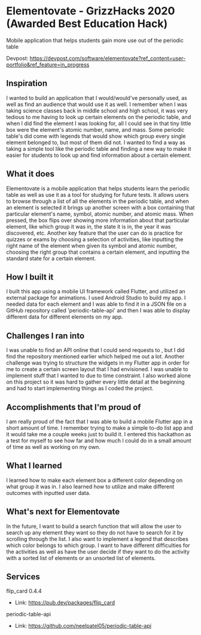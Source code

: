 # Elementovate - GrizzHacks 2020 (Awarded Best Education Hack)

Mobile application that helps students gain more use out of the periodic table

Devpost: https://devpost.com/software/elementovate?ref_content=user-portfolio&ref_feature=in_progress

## Inspiration
I wanted to build an application that I would/would've personally used, as well as find an audience that would use it as well. I remember when I was taking science classes back in middle school and high school, it was very tedious to me having to look up certain elements on the periodic table, and when I did find the element I was looking for, all I could see in that tiny little box were the element's atomic number, name, and mass. Some periodic table's did come with legends that would show which group every single element belonged to, but most of them did not. I wanted to find a way as taking a simple tool like the periodic table and finding a new way to make it easier for students to look up and find information about a certain element. 
## What it does
Elementovate is a mobile application that helps students learn the periodic table as well as use it as a tool for studying for future tests. It allows users to browse through a list of all the elements in the periodic table, and when an element is selected it brings up another screen with a box containing that particular element's name, symbol, atomic number, and atomic mass. When pressed, the box flips over showing more information about that particular element, like which group it was in, the state it is in, the year it was discovered, etc. Another key feature that the user can do is practice for quizzes or exams by choosing a selection of activities, like inputting the right name of the element when given its symbol and atomic number, choosing the right group that contains a certain element, and inputting the standard state for a certain element. 
## How I built it
I built this app using a mobile UI framework called Flutter, and utilized an external package for animations. I used Android Studio to build my app. I needed data for each element and I was able to find it in a JSON file on a GitHub repository called 'periodic-table-api' and then I was able to display different data for different elements on my app.
## Challenges I ran into
I was unable to find an API online that I could send requests to , but I did find the repository mentioned earlier which helped me out a lot. Another challenge was trying to structure the widgets in my Flutter app in order for me to create a certain screen layout that I had envisioned. I was unable to implement stuff that I wanted to due to time constraint. I also worked alone on this project so it was hard to gather every little detail at the beginning and had to start implementing things as I coded the project.
## Accomplishments that I'm proud of
I am really proud of the fact that I was able to build a mobile Flutter app in a short amount of time. I remember trying to make a simple to-do list app and it would take me a couple weeks just to build it. I entered this hackathon as a test for myself to see how far and how much I could do in a small amount of time as well as working on my own. 
## What I learned
I learned how to make each element box a different color depending on what group it was in. I also learned how to utilize and make different outcomes with inputted user data. 
## What's next for Elementovate
In the future, I want to build a search function that will allow the user to search up any element they want so they do not have to search for it by scrolling through the list. I also want to implement a legend that describes which color belongs to which group. I want to have different difficulties for the activities as well as have the user decide if they want to do the activity with a sorted list of elements or an unsorted list of elements. 

## Services
flip_card 0.4.4
- Link: https://pub.dev/packages/flip_card

periodic-table-api
- Link: https://github.com/neelpatel05/periodic-table-api
